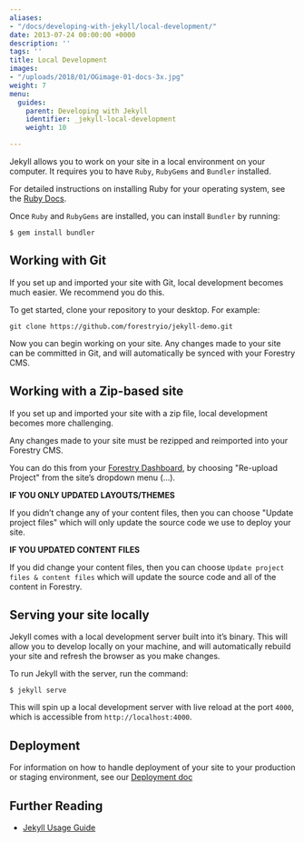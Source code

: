 ```yaml
---
aliases:
- "/docs/developing-with-jekyll/local-development/"
date: 2013-07-24 00:00:00 +0000
description: ''
tags: ''
title: Local Development
images:
- "/uploads/2018/01/OGimage-01-docs-3x.jpg"
weight: 7
menu:
  guides:
    parent: Developing with Jekyll
    identifier: _jekyll-local-development
    weight: 10

---
```

Jekyll allows you to work on your site in a local environment on your computer. It requires you to have `Ruby`, `RubyGems` and `Bundler` installed.

For detailed instructions on installing Ruby for your operating system, see the [Ruby Docs][1].

Once `Ruby` and `RubyGems` are installed, you can install `Bundler` by running:

	$ gem install bundler

## Working with Git
If you set up and imported your site with Git, local development becomes much easier. We recommend you do this.

To get started, clone your repository to your desktop. For example:

	git clone https://github.com/forestryio/jekyll-demo.git

Now you can begin working on your site. Any changes made to your site can be committed in Git, and will automatically be synced with your Forestry CMS.

## Working with a Zip-based site
If you set up and imported your site with a  zip file, local development becomes more challenging.

Any changes made to your site must be rezipped and reimported into your Forestry CMS.

You can do this from your [Forestry Dashboard][2], by choosing "Re-upload Project" from the site’s dropdown menu (…).

**IF YOU ONLY UPDATED LAYOUTS/THEMES**

If you didn’t change any of your content files, then you can choose "Update project files" which will only update the source code we use to deploy your site.

**IF YOU UPDATED CONTENT FILES**

If you did change your content files, then you can choose `Update project files & content files` which will update the source code and all of the content in Forestry.

## Serving your site locally
Jekyll comes with a local development server built into it’s binary. This will allow you to develop locally on your machine, and will automatically rebuild your site and refresh the browser as you make changes.

To run Jekyll with the server, run the command:

	$ jekyll serve

This will spin up a local development server with live reload at the port `4000`, which is accessible from `http://localhost:4000`.

## Deployment
For information on how to handle deployment of your site to your production or staging environment, see our [Deployment doc][3]

## Further Reading
- [Jekyll Usage Guide](https://jekyllrb.com/docs/usage/)

[1]:	https://www.ruby-lang.org/en/documentation/installation/
[2]:	https://app.forestry.io/dashboard
[3]:	/docs/deployment-and-management/setting-up-deployment
